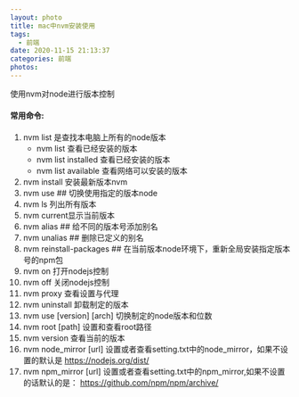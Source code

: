 ```yaml
---
layout: photo
title: mac中nvm安装使用
tags:
  - 前端
date: 2020-11-15 21:13:37
categories: 前端
photos:
---
```

使用nvm对node进行版本控制
<!--more-->

#### 常用命令:
1. nvm list 是查找本电脑上所有的node版本
	- nvm list 查看已经安装的版本
	- nvm list installed 查看已经安装的版本
	- nvm list available 查看网络可以安装的版本
2. nvm install 安装最新版本nvm
3. nvm use <version> ## 切换使用指定的版本node
4. nvm ls 列出所有版本
5. nvm current显示当前版本
6. nvm alias <name> <version> ## 给不同的版本号添加别名
7. nvm unalias <name> ## 删除已定义的别名
8. nvm reinstall-packages <version> ## 在当前版本node环境下，重新全局安装指定版本号的npm包
9. nvm on 打开nodejs控制
10. nvm off 关闭nodejs控制
11. nvm proxy 查看设置与代理
12. nvm uninstall <version> 卸载制定的版本
13. nvm use [version] [arch] 切换制定的node版本和位数
14. nvm root [path] 设置和查看root路径
15. nvm version 查看当前的版本
16. nvm node_mirror [url] 设置或者查看setting.txt中的node_mirror，如果不设置的默认是 https://nodejs.org/dist/
17. nvm npm_mirror [url] 设置或者查看setting.txt中的npm_mirror,如果不设置的话默认的是： https://github.com/npm/npm/archive/
